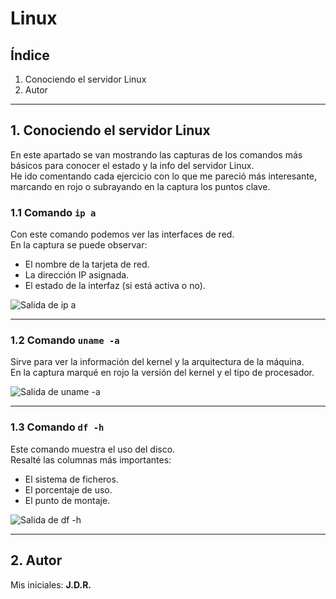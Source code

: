 # Linux 

## Índice  
1. Conociendo el servidor Linux  
2. Autor  

---

## 1. Conociendo el servidor Linux  

En este apartado se van mostrando las capturas de los comandos más básicos para conocer el estado y la info del servidor Linux.  
He ido comentando cada ejercicio con lo que me pareció más interesante, marcando en rojo o subrayando en la captura los puntos clave.  

### 1.1 Comando `ip a`  
Con este comando podemos ver las interfaces de red.  
En la captura se puede observar:  
- El nombre de la tarjeta de red.  
- La dirección IP asignada.  
- El estado de la interfaz (si está activa o no).  

![Salida de ip a](img/ip_a.png)  

---

### 1.2 Comando `uname -a`  
Sirve para ver la información del kernel y la arquitectura de la máquina.  
En la captura marqué en rojo la versión del kernel y el tipo de procesador.  

![Salida de uname -a](img/uname.png)  

---

### 1.3 Comando `df -h`  
Este comando muestra el uso del disco.  
Resalté las columnas más importantes:  
- El sistema de ficheros.  
- El porcentaje de uso.  
- El punto de montaje.  

![Salida de df -h](img/df.png)  

---

## 2. Autor  
Mis iniciales: **J.D.R.**  
